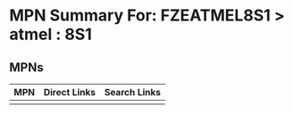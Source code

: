 



# MPN Summary For: FZEATMEL8S1 > atmel : 8S1

## MPNs
  

|MPN|Direct Links|Search Links|
| :--- | :--- | :--- |
||||
